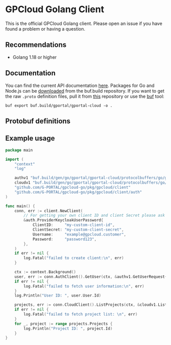 # GPCloud Golang Client

This is the official GPCloud Golang client. Please open an issue if you have found
a problem or having a question.

## Recommendations

- Golang 1.18 or higher

## Documentation

You can find the current API documentation [here](https://buf.build/gportal/gportal-cloud).
Packages for Go and Node.js can be [downloaded](https://buf.build/gportal/gportal-cloud/assets/main)
from the buf.build repository. If you want to get the raw ```.proto``` definition files,
pull it from [this](https://github.com/G-PORTAL/gpcloud-proto) repository or use
the [buf](https://docs.buf.build/reference/cli/buf) tool:

```
buf export buf.build/gportal/gportal-cloud -o .
```

## Protobuf definitions



## Example usage

```go
package main

import (
	"context"
	"log"

	authv1 "buf.build/gen/go/gportal/gportal-cloud/protocolbuffers/go/gpcloud/api/auth/v1"
	cloudv1 "buf.build/gen/go/gportal/gportal-cloud/protocolbuffers/go/gpcloud/api/cloud/v1"
	"github.com/G-PORTAL/gpcloud-go/pkg/gpcloud/client"
	"github.com/G-PORTAL/gpcloud-go/pkg/gpcloud/client/auth"
)

func main() {
	conn, err := client.NewClient(
		// For getting your own client ID and client Secret please ask support
		&auth.ProviderKeycloakUserPassword{
			ClientID:     "my-custom-client-id",
			ClientSecret: "my-custom-client-secret",
			Username:     "example@gpcloud.customer",
			Password:     "password123",
		},
	)
	if err != nil {
		log.Fatal("failed to create client:\n", err)
	}

	ctx := context.Background()
	user, err := conn.AuthClient().GetUser(ctx, &authv1.GetUserRequest{})
	if err != nil {
		log.Fatal("failed to fetch user information:\n", err)
	}
	log.Println("User ID: ", user.User.Id)

	projects, err := conn.CloudClient().ListProjects(ctx, &cloudv1.ListProjectsRequest{})
	if err != nil {
		log.Fatal("failed to fetch project list: \n", err)
	}
	for _, project := range projects.Projects {
		log.Println("Project ID: ", project.Id)
	}
}

```